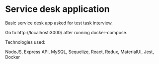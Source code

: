 # Service desk application

Basic service desk app asked for test task interview.

Go to http://localhost:3000/ after running docker-compose.

Technologies used:

NodeJS, Express API, MySQL, Sequelize, React, Redux, MaterialUI, Jest, Docker

